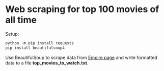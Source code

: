 # Web scraping for top 100 movies of all time

Setup:
```python
python -m pip install requests
pip install beautifulsoup4
```

Use BeautifulSoup to scrape data from [Empire page](https://www.empireonline.com/movies/features/best-movies-2/) and write formatted data to a file  **top_movies_to_watch.txt**. 
